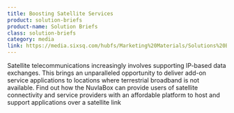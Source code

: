 ```yaml
---
title: Boosting Satellite Services
product: solution-briefs
product-name: Solution Briefs
class: solution-briefs
category: media
link: https://media.sixsq.com/hubfs/Marketing%20Materials/Solutions%20Brief/NuvlaBox%20Satellite%20Application%202018.pdf
---
```


Satellite telecommunications increasingly involves supporting IP-based data exchanges. This brings an unparalleled opportunity to deliver add-on service applications to locations where terrestrial broadband is not available. Find out how the NuvlaBox can provide users of satellite connectivity and service providers with an affordable platform to host and support applications over a satellite link
